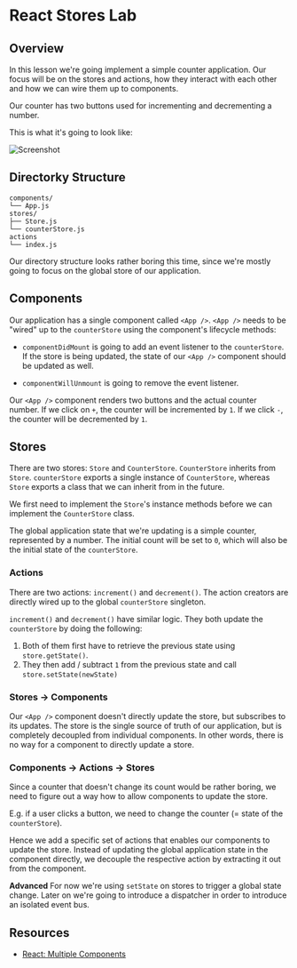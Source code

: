 # React Stores Lab

## Overview

In this lesson we're going implement a simple counter application. Our focus will be on the stores and actions, how they interact with each other and how we can wire them up to components.

Our counter has two buttons used for incrementing and decrementing a number.
 
This is what it's going to look like:

![Screenshot](https://s3.amazonaws.com/learn-verified/react-stores-lab-screenshot.png)

## Directorky Structure

```
components/
└── App.js
stores/
├── Store.js
└── counterStore.js
actions
└── index.js
```

Our directory structure looks rather boring this time, since we're mostly going to focus on the global store of our application.

## Components

Our application has a single component called `<App />`. `<App />` needs to be "wired" up to the `counterStore` using the component's lifecycle methods:

* `componentDidMount` is going to add an event listener to the `counterStore`. If the store is being updated, the state of our `<App />` component should be updated as well.

* `componentWillUnmount` is going to remove the event listener.

Our `<App />` component renders two buttons and the actual counter number. If we click on `+`, the counter will be incremented by `1`. If we click `-`, the counter will be decremented by `1`.

## Stores

There are two stores: `Store` and `CounterStore`. `CounterStore` inherits from `Store`. `counterStore` exports a single instance of `CounterStore`, whereas `Store` exports a class that we can inherit from in the future.

We first need to implement the `Store`'s instance methods before we can implement the `CounterStore` class.

The global application state that we're updating is a simple counter, represented by a number. The initial count will be set to `0`, which will also be the initial state of the `counterStore`.

### Actions

There are two actions: `increment()` and `decrement()`. The action creators are directly wired up to the global `counterStore` singleton.

`increment()` and `decrement()` have similar logic. They both update the `counterStore` by doing the following:

1. Both of them first have to retrieve the previous state using `store.getState()`.
2. They then add / subtract `1` from the previous state and call `store.setState(newState)`

### Stores -> Components

Our `<App />` component doesn't directly update the store, but subscribes to its updates. The store is the single source of truth of our application, but is completely decoupled from individual components. In other words, there is no way for a component to directly update a store.

### Components -> Actions -> Stores

Since a counter that doesn't change its count would be rather boring, we need to figure out a way how to allow components to update the store.

E.g. if a user clicks a button, we need to change the counter (= state of the `counterStore`).

Hence we add a specific set of actions that enables our components to update the store. Instead of updating the global application state in the component directly, we decouple the respective action by extracting it out from the component.

**Advanced** For now we're using `setState` on stores to trigger a global state change. Later on we're going to introduce a dispatcher in order to introduce an isolated event bus.

## Resources

- [React: Multiple Components](https://facebook.github.io/react/docs/multiple-components.html)
